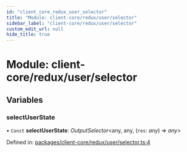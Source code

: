 ```yaml
---
id: "client_core_redux_user_selector"
title: "Module: client-core/redux/user/selector"
sidebar_label: "client-core/redux/user/selector"
custom_edit_url: null
hide_title: true
---
```


# Module: client-core/redux/user/selector

## Variables

### selectUserState

• `Const` **selectUserState**: *OutputSelector*<any, any, (`res`: *any*) => *any*\>

Defined in: [packages/client-core/redux/user/selector.ts:4](https://github.com/xr3ngine/xr3ngine/blob/5a0f83ed8/packages/client-core/redux/user/selector.ts#L4)
